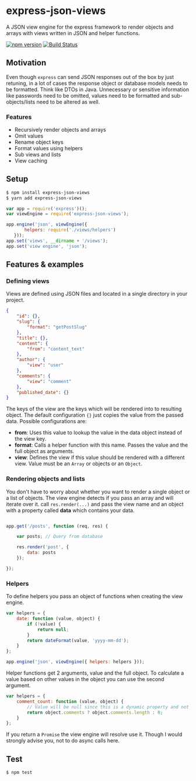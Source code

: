 # express-json-views
A JSON view engine for the express framework to render
objects and arrays with views written in JSON and helper functions.

[![npm version](https://badge.fury.io/js/express-json-views.svg)](https://badge.fury.io/js/express-json-views)
[![Build Status](https://travis-ci.org/freshfox/express-json-views.svg?branch=master)](https://travis-ci.org/freshfox/express-json-views)

## Motivation
Even though ```express``` can send JSON responses out of the box by just retuning, in a lot
of cases the response object or database models needs to be formatted. Think like DTOs in Java.
Unnecessary or sensitive information like passwords need to be omitted,
values need to be formatted and sub-objects/lists need to be
altered as well.

### Features
- Recursively render objects and arrays
- Omit values
- Rename object keys
- Format values using helpers
- Sub views and lists
- View caching

## Setup
```bash
$ npm install express-json-views
$ yarn add express-json-views
```

```js
var app = require('express')();
var viewEngine = require('express-json-views');

app.engine('json', viewEngine({
       helpers: require('./views/helpers')
   }));
app.set('views', __dirname + '/views');
app.set('view engine', 'json');
```

## Features & examples

### Defining views
Views are defined using JSON files and located in a single directory in your project.
```json
{
	"id": {},
	"slug": {
		"format": "getPostSlug"
	},
	"title": {},
	"content": {
		"from": "content_text"
	},
	"author": {
		"view": "user"
	},
	"comments": {
		"view": "comment"
	},
	"published_date": {}
}
```
The keys of the view are the keys which will be rendered into to resulting object.
The default configuration ```{}``` just copies the value from the passed data.
Possible configurations are:

- **from**: Uses this value to lookup the value in the data object instead of the view key.
- **format**: Calls a helper function with this name. Passes the value and the full object as arguments.
- **view**: Defines the view if this value should be rendered with a different view. Value must be an ```Array``` or objects or an ```Object```.

### Rendering objects and lists
You don't have to worry about whether you want to render a single object or a list of objects.
The view engine detects if you pass an array and will iterate over it. call ```res.render(...)```
and pass the view name and an object with a property called **data** which contains your data.
```js

app.get('/posts', function (req, res) {

	var posts; // Query from database

	res.render('post', {
		data: posts
	});

});
```

### Helpers
To define helpers you pass an object of functions when creating the view engine.
```js
var helpers = {
	date: function (value, object) {
		if (!value) {
        	return null;
        }
        return dateFormat(value, 'yyyy-mm-dd');
	}
};

app.engine('json', viewEngine({ helpers: helpers }));
```

Helper functions get 2 arguments, value and the full object. To calculate a value based on other values
in the object you can use the second argument.
```js
var helpers = {
	comment_count: function (value, object) {
		// Value will be null since this is a dynamic property and not present in the data object
		return object.comments ? object.comments.length : 0;
	}
};
```
If you return a ```Promise``` the view engine will resolve use it. Though I would strongly advise you, not to do async calls here.

## Test
```bash
$ npm test
```
